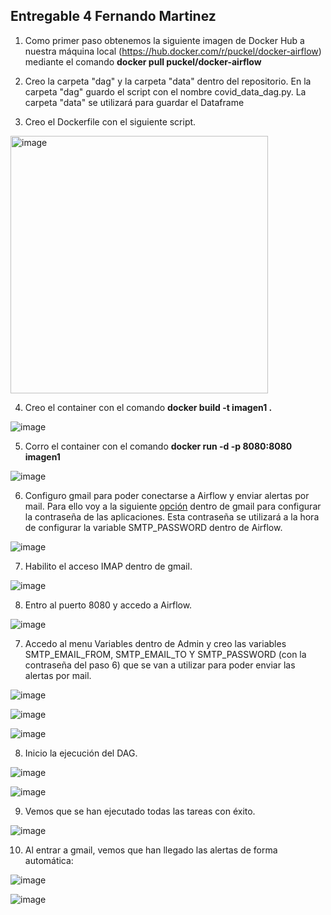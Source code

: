 ## Entregable 4 Fernando Martinez

1) Como primer paso obtenemos la siguiente imagen de Docker Hub a nuestra máquina local (https://hub.docker.com/r/puckel/docker-airflow) mediante el comando **docker pull puckel/docker-airflow** 

2) Creo la carpeta "dag" y la carpeta "data" dentro del repositorio. En la carpeta "dag" guardo el script con el nombre covid_data_dag.py. La carpeta "data" se utilizará para guardar el Dataframe

3) Creo el Dockerfile con el siguiente script.

<img width="412" alt="image" src="https://github.com/fero1987/EntregaFinal_FernandoMartinez_DATENG_51935/assets/50931047/10aee5bd-0468-4dea-8274-dfddeee96f81">

4) Creo el container con el comando **docker build -t imagen1 .**

![image](https://github.com/fero1987/Curso-DE-CoderHouse/assets/50931047/d3495506-1982-4f35-80e7-9f781823907b)

5) Corro el container con el comando **docker run -d -p 8080:8080 imagen1**

![image](https://github.com/fero1987/Curso-DE-CoderHouse/assets/50931047/7815c98c-399a-4615-a758-d5c6fb325dcd)

6) Configuro gmail para poder conectarse a Airflow y enviar alertas por mail. Para ello voy a la siguiente [opción](https://myaccount.google.com/apppasswords?rapt=AEjHL4OW1Yc9EGv4-imaBzNgJ35rPY_TU3WY50K3s7ZiOs-azV6__w84ZGdXsvfWaoq7w_oKP-i5y0Se0Fpo0SAt0Lsf5cad2Q) dentro de gmail para configurar la contraseña de las aplicaciones. Esta contraseña se utilizará a la hora de configurar la variable SMTP_PASSWORD dentro de Airflow.

![image](https://github.com/fero1987/EntregaFinal_FernandoMartinez_DATENG_51935/assets/50931047/f9c31b43-183e-4592-8a83-f7ef6b62fa65)

7) Habilito el acceso IMAP dentro de gmail.

![image](https://github.com/fero1987/EntregaFinal_FernandoMartinez_DATENG_51935/assets/50931047/f1ee9fef-988a-4d75-92c6-28e7fda7e3aa)

8) Entro al puerto 8080 y accedo a Airflow.
   
![image](https://github.com/fero1987/Curso-DE-CoderHouse/assets/50931047/39446052-4d3e-4b1a-8612-b2e3485fa90b)

7) Accedo al menu Variables dentro de Admin y creo las variables SMTP_EMAIL_FROM, SMTP_EMAIL_TO Y SMTP_PASSWORD (con la contraseña del paso 6) que se van a utilizar para poder enviar las alertas por mail.

![image](https://github.com/fero1987/EntregaFinal_FernandoMartinez_DATENG_51935/assets/50931047/9559c20e-6ab0-4885-a58c-6903aa5d1b8d)

![image](https://github.com/fero1987/EntregaFinal_FernandoMartinez_DATENG_51935/assets/50931047/3f1ba787-c7f8-4f12-9b1b-7ac4a2513e9c)

![image](https://github.com/fero1987/EntregaFinal_FernandoMartinez_DATENG_51935/assets/50931047/e3a1e523-c06f-4010-baad-000b60925bb4)

8) Inicio la ejecución del DAG.

![image](https://github.com/fero1987/EntregaFinal_FernandoMartinez_DATENG_51935/assets/50931047/853f6cda-62b8-4480-a76b-a93fa49ecd40)

![image](https://github.com/fero1987/EntregaFinal_FernandoMartinez_DATENG_51935/assets/50931047/2371dbb2-b99e-4094-ab5f-2e5b926b3397)

9) Vemos que se han ejecutado todas las tareas con éxito.

![image](https://github.com/fero1987/EntregaFinal_FernandoMartinez_DATENG_51935/assets/50931047/a1bec25e-1b0c-44dc-ac6b-3f8ad60b1421)

10) Al entrar a gmail, vemos que han llegado las alertas de forma automática:

![image](https://github.com/fero1987/EntregaFinal_FernandoMartinez_DATENG_51935/assets/50931047/fd75dea7-9e5b-49fd-9e22-ca0021396064)

![image](https://github.com/fero1987/EntregaFinal_FernandoMartinez_DATENG_51935/assets/50931047/2437fd1c-0054-425b-b9a1-61c15ed964cf)




 
